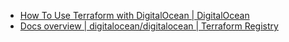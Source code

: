 - [How To Use Terraform with DigitalOcean | DigitalOcean](https://www.digitalocean.com/community/tutorials/how-to-use-terraform-with-digitalocean)
- [Docs overview | digitalocean/digitalocean | Terraform Registry](https://registry.terraform.io/providers/digitalocean/digitalocean/latest/docs)
